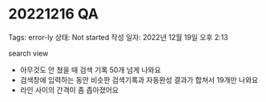# 20221216 QA

Tags: error-ly
상태: Not started
작성 일자: 2022년 12월 19일 오후 2:13

search view

- 아무것도 안 쳤을 때 검색 기록 50개 넘게 나와요
- 검색창에 입력하는 동안 비슷한 검색기록과 자동완성 결과가 합쳐서 19개만 나와요
- 라인 사이의 간격이 좀 좁아졌어요